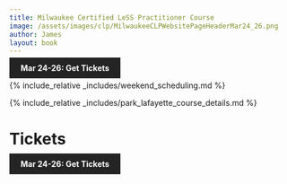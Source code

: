 ```yaml
---
title: Milwaukee Certified LeSS Practitioner Course
image: /assets/images/clp/MilwaukeeCLPWebsitePageHeaderMar24_26.png
author: James
layout: book
---
```


<a class="wx-button" href="https://agilecarpentry.ticketspice.com/milwaukee-certified-less-practitioner-march-weekend-2023" style="background:rgba(36,36,36,1);color:white;padding:10px 20px;text-decoration:none;font-weight:bold;" target="_blank">Mar 24-26: Get Tickets</a>

{% include_relative _includes/weekend_scheduling.md %}


{% include_relative _includes/park_lafayette_course_details.md %}


# Tickets

<a class="wx-button" href="https://agilecarpentry.ticketspice.com/milwaukee-certified-less-practitioner-march-weekend-2023" style="background:rgba(36,36,36,1);color:white;padding:10px 20px;text-decoration:none;font-weight:bold;" target="_blank">Mar 24-26: Get Tickets</a>



